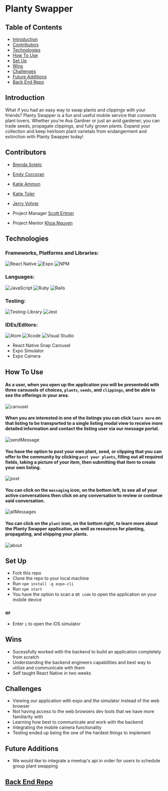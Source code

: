 # Planty Swapper
## Table of Contents
  - [Introduction](#Introduction)
  - [Contributors](#Contributors)
  - [Technologies](#Technologies)
  - [How To Use](#How-To-Use)
  - [Set Up](#Set-Up)
  - [Wins](#Wins)
  - [Challenges](#Challenges)
  - [Future Additions](#Future-Additions)
  - [Back End Repo](#Back-End-Repo)   

## Introduction
What if you had an easy way to swap plants and clippings with your friends? Planty Swapper is a fun and useful mobile service that connects plant lovers. Whether you're Ava Gardner or just an avid gardener, you can trade seeds, propagate clippings, and fully grown plants. Expand your collection and keep heirloom plant varietals from endangerment and extinction with Planty Swapper today!


## Contributors
- [Brenda Sotelo](https://github.com/BrendaSotel0)
- [Emily Corcoran](https://github.com/Emily-Cathleen)
- [Katie Ammon](https://github.com/kammon10)
- [Katie Toler](https://github.com/KATIETOLER)
- [Jerry Vohrer](https://github.com/Jerry-Vrrr)


- Project Manager [Scott Ertmer](https://github.com/sertmer)
- Project Mentor [Khoa Nguyen](https://github.com/Omegaeye)


## Technologies 

### Frameworks, Platforms and Libraries:
![React Native](https://img.shields.io/badge/react_native-%2320232a.svg?style=for-the-badge&logo=react&logoColor=%2361DAFB)
![Expo](https://img.shields.io/badge/expo-1C1E24?style=for-the-badge&logo=expo&logoColor=#D04A37)
![NPM](https://img.shields.io/badge/NPM-%23000000.svg?style=for-the-badge&logo=npm&logoColor=white)


### Languages:
![JavaScript](https://img.shields.io/badge/javascript-%23323330.svg?style=for-the-badge&logo=javascript&logoColor=%23F7DF1E)
![Ruby](https://img.shields.io/badge/ruby-%23CC342D.svg?style=for-the-badge&logo=ruby&logoColor=white)
![Rails](https://img.shields.io/badge/rails-%23CC0000.svg?style=for-the-badge&logo=ruby-on-rails&logoColor=white)

### Testing:
![Testing-Library](https://img.shields.io/badge/-TestingLibrary-%23E33332?style=for-the-badge&logo=testing-library&logoColor=white)
![Jest](https://img.shields.io/badge/-jest-%23C21325?style=for-the-badge&logo=jest&logoColor=white)

### IDEs/Editors:
![Atom](https://img.shields.io/badge/Atom-%2366595C.svg?style=for-the-badge&logo=atom&logoColor=white)
![Xcode](https://img.shields.io/badge/Xcode-007ACC?style=for-the-badge&logo=Xcode&logoColor=white)
![Visual Studio](https://img.shields.io/badge/Visual%20Studio-5C2D91.svg?style=for-the-badge&logo=visual-studio&logoColor=white)


- React Native Snap Carousel
- Expo Simulator
- Expo Camera


## How To Use
#### As a user, when you open up the application you will be presentedd with three carousels of choices, `plants`, `seeds`, and `clippings`, and be able to see the offerings in your area.

![carousel](https://user-images.githubusercontent.com/92649050/170574731-d423230a-d1c4-49be-adea-22510a3afca4.gif)

#### When you are interested in one of the listings you can click `learn more` on that listing to be transported to a single listing modal view to receive more detailed information and contact the listing user via our message portal. 

![sendMessage](https://user-images.githubusercontent.com/92649050/170574803-81336d94-0562-4e2f-9423-ee49ea616433.gif)

#### You have the option to post your own plant, seed, or clipping that you can offer to the community by clicking `post your plants`, filling out all required fields, taking a picture of your item, then submitting that item to create your own listing.

![post](https://user-images.githubusercontent.com/92649050/170574904-c10fe672-073a-48ef-b70e-016eab5d152e.gif)

#### You can click on the `messaging` icon, on the bottom left, to see all of your active conversations then click on any conversation to review or continue said conversation.

![allMessages](https://user-images.githubusercontent.com/92649050/170576492-3c9f7cae-4368-4642-becf-1e4ef97e4617.gif)


#### You can click on the `plant` icon, on the bottom right, to learn more about the Planty Swapper application, as well as resources for planting, propagating, and shipping your plants.

![about](https://user-images.githubusercontent.com/92649050/170574986-c9e6540f-abc6-4f09-ac1b-0de617c607bf.gif)

## Set Up
- Fork this repo  
- Clone the repo to your local machine
- Run `npm install -g expo-cli`
- Run `npm start` 
- You have the option to scan a `QR code` to open the application on your mobile device 
### or
- Enter `i` to open the iOS simulator 

## Wins
- Sucessfully worked with the backend to build an application completely from scratch
- Understanding the backend engineers capabilities and best way to utilize and communicate with them
- Self taught React Native in two weeks  

## Challenges
- Viewing our application with expo and the simulator instead of the web browser
- Not having access to the web browsers dev tools that we have more familiarity with
- Learning how best to communicate and work with the backend
- Integrating the mobile camera functionality
- Testing ended up being the one of the hardest things to implement        

## Future Additions
- We would like to integrate a meetup's api in order for users to schedule group plant swapping  

## [Back End Repo](https://github.com/Plant-Connect/plant_connect_rails)
